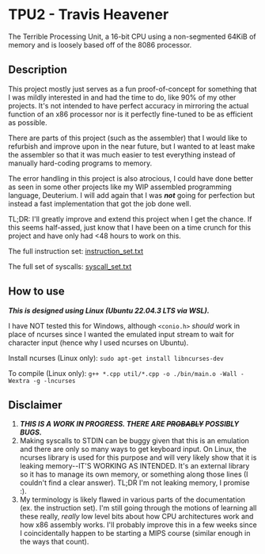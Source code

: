 # TPU2 - Travis Heavener
The Terrible Processing Unit, a 16-bit CPU using a non-segmented 64KiB of memory and is loosely based off of the 8086 processor.

## Description

This project mostly just serves as a fun proof-of-concept for something that I was mildly interested in and had the time to do, like 90% of my other projects. It's not intended to have perfect accuracy in mirroring the actual function of an x86 processor nor is it perfectly fine-tuned to be as efficient as possible.

There are parts of this project (such as the assembler) that I would like to refurbish and improve upon in the near future, but I wanted to at least make the assembler so that it was much easier to test everything instead of manually hard-coding programs to memory.

The error handling in this project is also atrocious, I could have done better as seen in some other projects like my WIP assembled programming language, Deuterium. I will add again that I was ***not*** going for perfection but instead a fast implementation that got the job done well.

TL;DR: I'll greatly improve and extend this project when I get the chance. If this seems half-assed, just know that I have been on a time crunch for this project and have only had <48 hours to work on this.

The full instruction set: [instruction_set.txt](references/instruction_set.txt)

The full set of syscalls: [syscall_set.txt](references/syscall_set.txt)

## How to use

***This is designed using Linux (Ubuntu 22.04.3 LTS via WSL).***

I have NOT tested this for Windows, although `<conio.h>` *should* work in place of ncurses since I wanted the emulated input stream to wait for character input (hence why I used ncurses on Ubuntu).

Install ncurses (Linux only):
`sudo apt-get install libncurses-dev`

To compile (Linux only):
`g++ *.cpp util/*.cpp -o ./bin/main.o -Wall -Wextra -g -lncurses`

## Disclaimer

1) ***THIS IS A WORK IN PROGRESS. THERE ARE ~~PROBABLY~~ POSSIBLY BUGS.***
2) Making syscalls to STDIN can be buggy given that this is an emulation and there are only so many ways to get keyboard input. On Linux, the ncurses library is used for this purpose and will very likely show that it is leaking memory--IT'S WORKING AS INTENDED. It's an external library so it has to manage its own memory, or something along those lines (I couldn't find a clear answer). TL;DR I'm not leaking memory, I promise :).
3) My terminology is likely flawed in various parts of the documentation (ex. the instruction set). I'm still going through the motions of learning all these really, *really* low level bits about how CPU architectures work and how x86 assembly works. I'll probably improve this in a few weeks since I coincidentally happen to be starting a MIPS course (similar enough in the ways that count).
